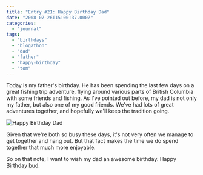```yaml
---
title: "Entry #21: Happy Birthday Dad"
date: "2008-07-26T15:00:37.000Z"
categories: 
  - "journal"
tags: 
  - "birthdays"
  - "blogathon"
  - "dad"
  - "father"
  - "happy-birthday"
  - "tom"
---
```


Today is my father's birthday. He has been spending the last few days on a great fishing trip adventure, flying around various parts of British Columbia with some friends and fishing. As I've pointed out before, my dad is not only my father, but also one of my good friends. We've had lots of great adventures together, and hopefully we'll keep the tradition going.

![Happy Birthday Dad](http://farm1.static.flickr.com/181/476332443_43a98fa703.jpg?v=0)

Given that we're both so busy these days, it's not very often we manage to get together and hang out. But that fact makes the time we do spend together that much more enjoyable.

So on that note, I want to wish my dad an awesome birthday. Happy Birthday bud.
